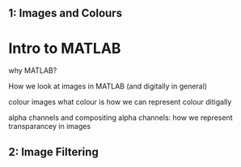 ## 1: Images and Colours

# Intro to MATLAB

why MATLAB?

How we look at images in MATLAB (and digitally in general)

colour images
what colour is
how we can represent colour ditigally

alpha channels and compositing
alpha channels: how we represent transparancey in images



## 2: Image Filtering